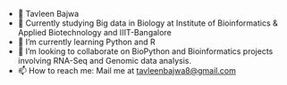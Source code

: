 - 👋 Tavleen Bajwa
- 👀 Currently studying Big data in Biology at Institute of Bioinformatics & Applied Biotechnology and IIIT-Bangalore
- 🌱 I’m currently learning Python and R
- 💞️ I’m looking to collaborate on BioPython and Bioinformatics projects involving RNA-Seq and Genomic data analysis.
- 📫 How to reach me: Mail me at tavleenbajwa8@gmail.com 

<!---
tavleenbajwa8/tavleenbajwa8 is a ✨ special ✨ repository because its `README.md` (this file) appears on your GitHub profile.
You can click the Preview link to take a look at your changes.
--->
